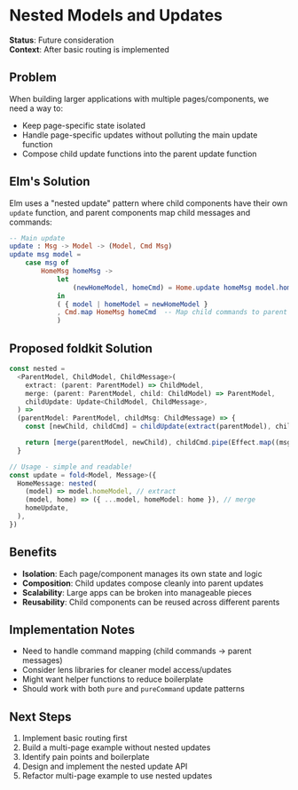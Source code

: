 # Nested Models and Updates

**Status**: Future consideration  
**Context**: After basic routing is implemented

## Problem

When building larger applications with multiple pages/components, we need a way to:

- Keep page-specific state isolated
- Handle page-specific updates without polluting the main update function
- Compose child update functions into the parent update function

## Elm's Solution

Elm uses a "nested update" pattern where child components have their own `update` function, and parent components map child messages and commands:

```elm
-- Main update
update : Msg -> Model -> (Model, Cmd Msg)
update msg model =
    case msg of
        HomeMsg homeMsg ->
            let
                (newHomeModel, homeCmd) = Home.update homeMsg model.homeModel
            in
            ( { model | homeModel = newHomeModel }
            , Cmd.map HomeMsg homeCmd  -- Map child commands to parent messages
            )
```

## Proposed foldkit Solution

```typescript
const nested =
  <ParentModel, ChildModel, ChildMessage>(
    extract: (parent: ParentModel) => ChildModel,
    merge: (parent: ParentModel, child: ChildModel) => ParentModel,
    childUpdate: Update<ChildModel, ChildMessage>,
  ) =>
  (parentModel: ParentModel, childMsg: ChildMessage) => {
    const [newChild, childCmd] = childUpdate(extract(parentModel), childMsg)

    return [merge(parentModel, newChild), childCmd.pipe(Effect.map((msg) => ParentMsg(msg)))]
  }

// Usage - simple and readable!
const update = fold<Model, Message>({
  HomeMessage: nested(
    (model) => model.homeModel, // extract
    (model, home) => ({ ...model, homeModel: home }), // merge
    homeUpdate,
  ),
})
```

## Benefits

- **Isolation**: Each page/component manages its own state and logic
- **Composition**: Child updates compose cleanly into parent updates
- **Scalability**: Large apps can be broken into manageable pieces
- **Reusability**: Child components can be reused across different parents

## Implementation Notes

- Need to handle command mapping (child commands → parent messages)
- Consider lens libraries for cleaner model access/updates
- Might want helper functions to reduce boilerplate
- Should work with both `pure` and `pureCommand` update patterns

## Next Steps

1. Implement basic routing first
2. Build a multi-page example without nested updates
3. Identify pain points and boilerplate
4. Design and implement the nested update API
5. Refactor multi-page example to use nested updates
